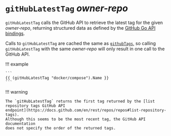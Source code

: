 # `gitHubLatestTag` *owner-repo*

`gitHubLatestTag` calls the GitHub API to retrieve the latest tag for the given
*owner-repo*, returning structured data as defined by the [GitHub Go API
bindings](https://pkg.go.dev/github.com/google/go-github/v54/github#RepositoryTag).

Calls to `gitHubLatestTag` are cached the same as
[`githubTags`](/reference/templates/functions/gitHubTags.md), so calling
`gitHubLatestTag` with the same *owner-repo* will only result in one call to the
GitHub API.

!!! example

    ```
    {{ (gitHubLatestTag "docker/compose").Name }}
    ```

!!! warning

    The `gitHubLatestTag` returns the first tag returned by the [list
    repository tags GitHub API
    endpoint](https://docs.github.com/en/rest/repos/repos#list-repository-tags).
    Although this seems to be the most recent tag, the GitHub API documentation
    does not specify the order of the returned tags.

